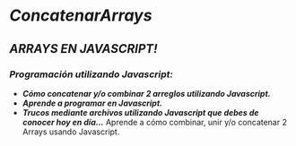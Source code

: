 # **_ConcatenarArrays_**

## **_ARRAYS EN JAVASCRIPT!_**

### **_Programación utilizando Javascript:_**

- **_Cómo concatenar y/o combinar 2 arreglos utilizando Javascript._**
- **_Aprende a programar en Javascript._**
- **_Trucos mediante archivos utilizando Javascript que debes de conocer hoy en día..._**
Aprende a cómo combinar, unir y/o concatenar 2 Arrays usando Javascript.
